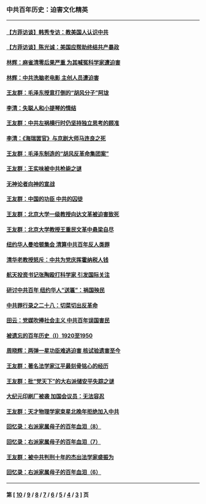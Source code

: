 ### 中共百年历史：迫害文化精英
---
#### [【方菲访谈】韩秀专访：教美国人认识中共](../../pages/nf1176111/n13821310.md?09180430) 
#### [【方菲访谈】陈光诚：美国应帮助终结共产暴政](../../pages/nf1176111/n13759521.md?09180430) 
#### [林辉：麻雀清零后果严重 为其喊冤科学家遭迫害](../../pages/nf1176111/n13746900.md?09180430) 
#### [林辉：中共洗脑老电影 主创人员遭迫害](../../pages/nf1176111/n13699437.md?09180430) 
#### [王友群：毛泽东授意打倒的“胡风分子”阿垅](../../pages/nf1176111/n13592541.md?09180430) 
#### [李清：失聪人和小提琴的情结](../../pages/nf1176111/n13459280.md?09180430) 
#### [王友群：中共左祸横行时仍坚持独立思考的顾准](../../pages/nf1176111/n13444722.md?09180430) 
#### [李清：《海瑞罢官》与京剧大师马连良之死](../../pages/nf1176111/n13412316.md?09180430) 
#### [王友群：毛泽东制造的“胡风反革命集团案”](../../pages/nf1176111/n13324909.md?09180430) 
#### [王友群：王实味被中共枪毙之谜](../../pages/nf1176111/n13307502.md?09180430) 
#### [无神论者向神的宣战](../../pages/nf1176111/n13281535.md?09180430) 
#### [王友群：中国的功臣 中共的囚徒](../../pages/nf1176111/n13291790.md?09180430) 
#### [王友群：北京大学一级教授向达文革被迫害致死](../../pages/nf1176111/n13150966.md?09180430) 
#### [王友群：北京大学教授王重民文革中悬梁自尽](../../pages/nf1176111/n13084645.md?09180430) 
#### [纽约华人曼哈顿集会 清算中共百年反人类罪](../../pages/nf1176111/n13084157.md?09180430) 
#### [清华老教授怒斥：中共为党庆挥霍纳税人钱](../../pages/nf1176111/n13071430.md?09180430) 
#### [航天投资书记张陶殴打科学家 引发国际关注](../../pages/nf1176111/n13069132.md?09180430) 
#### [研讨中共百年 纽约华人“送匾”：祸国殃民](../../pages/nf1176111/n13057367.md?09180430) 
#### [中共罪行录之二十八：切菜切出反革命](../../pages/nf1176111/n13030600.md?09180430) 
#### [田云：党媒吹捧社会主义 中共百年误国害民](../../pages/nf1176111/n13006682.md?09180430) 
#### [被遗忘的百年历史（I）1920至1950](../../pages/nf1176111/n12986411.md?09180430) 
#### [周晓辉：两弹一星功臣难逃迫害 核试验遗害至今](../../pages/nf1176111/n12974997.md?09180430) 
#### [王友群：著名法学家江平最刻骨铭心的经历](../../pages/nf1176111/n12970787.md?09180430) 
#### [王友群：批“党天下”的大右派储安平失踪之谜](../../pages/nf1176111/n12954229.md?09180430) 
#### [大纪元印刷厂被袭 加国会议员：无法容忍](../../pages/nf1176111/n12883028.md?09180430) 
#### [王友群：天才物理学家束星北晚年拒绝加入中共](../../pages/nf1176111/n12792913.md?09180430) 
#### [回忆录：右派家属母子的百年血泪（8）](../../pages/nf1176111/n12706196.md?09180430) 
#### [回忆录：右派家属母子的百年血泪（7）](../../pages/nf1176111/n12706191.md?09180430) 
#### [王友群：被中共判刑十年的杰出法学家盛振为](../../pages/nf1176111/n12706141.md?09180430) 
#### [回忆录：右派家属母子的百年血泪（6）](../../pages/nf1176111/n12698863.md?09180430) 

---
#### 第 [ [10](./10.md?09180430) / [9](./9.md?09180430) / [8](./8.md?09180430) / [7](./7.md?09180430) / [6](./6.md?09180430) / [5](./5.md?09180430) / [4](./4.md?09180430) / [3](./3.md?09180430) ] 页
